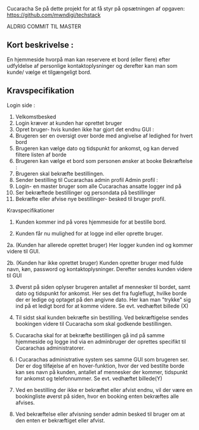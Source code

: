 Cucaracha
Se på dette projekt for at få styr på opsætningen af opgaven:
https://github.com/mwndigi/techstack

ALDRIG COMMIT TIL MASTER

## Kort beskrivelse :
En hjemmeside hvorpå man kan reservere et bord (eller flere) efter udfyldelse af personlige kontaktoplysninger og derefter kan man som kunde/ vælge et tilgængeligt bord. 

## Kravspecifikation 
Login side :
  1. Velkomstbesked
  2. Login kræver at kunden har oprettet bruger
  3. Opret bruger- hvis kunden ikke har gjort det endnu
GUI :
  1. Brugeren ser en oversigt over borde med angivelse af ledighed for hvert bord
  2. Brugeren kan vælge dato og tidspunkt for ankomst, og kan derved filtere listen af borde
  3. Brugeren kan vælge et bord som personen ønsker at booke
 Bekræftelse :
  1. Brugeren skal bekræfte bestillingen.
  2. Sender bestilling til Cucarachas admin profil
 Admin profil :
 1. Login- en master bruger som alle Cucarachas ansatte logger ind på
 2. Ser bekræftede bestillinger og persondata på bestillinger
 3. Bekræfte eller afvise nye bestillinger- besked til bruger profil.
 
 
Kravspecifikationer

1. Kunden kommer ind på vores hjemmeside for at bestille bord.

2. Kunden får nu mulighed for at logge ind eller oprette bruger.

2a. (Kunden har allerede oprettet bruger) Her logger kunden ind og kommer videre til GUI.

2b. (Kunden har ikke oprettet bruger) Kunden opretter bruger med fulde navn, køn, password og kontaktoplysninger. Derefter sendes kunden videre til GUI

3. Øverst på siden oplyser brugeren antallet af mennesker til bordet, samt dato og tidspunkt for ankomst. Her ses det fra fugleflugt, hvilke borde der er ledige og optaget på den angivne dato. Her kan man "trykke" sig ind på et ledigt bord for at komme videre. Se evt. vedhæftet billede (X)

4. Til sidst skal kunden bekræfte sin bestilling. Ved bekræftigelse sendes bookingen videre til Cucaracha som skal godkende bestillingen.

5. Cucaracha skal for at bekræfte bestillingen gå ind på samme hjemmeside og logge ind via en adminbruger der oprettes specifikt til Cucarachas administratorer.

6. I Cucarachas administrative system ses samme GUI som brugeren ser. Der er dog tilføjelse af en hover-funktion, hvor der ved bestilte borde kan ses navn på kunden, antallet af mennesker der kommer, tidspunkt for ankomst og telefonnummer. Se evt. vedhæftet billede(Y)

7. Ved en bestilling der ikke er bekræftet eller afvist endnu, vil der være en bookingliste øverst på siden, hvor en booking enten bekræftes alle afvises.

8. Ved bekræftelse eller afvisning sender admin besked til bruger om at den enten er bekræftiget eller afvist.
